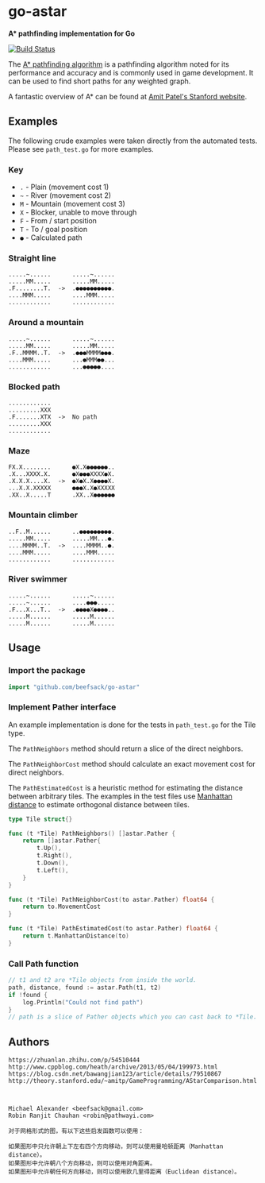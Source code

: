 go-astar
========

**A\* pathfinding implementation for Go**

[![Build Status](https://travis-ci.org/beefsack/go-astar.svg?branch=master)](https://travis-ci.org/beefsack/go-astar)

The [A\* pathfinding algorithm](http://en.wikipedia.org/wiki/A*_search_algorithm) is a pathfinding algorithm noted for its performance and accuracy and is commonly used in game development.  It can be used to find short paths for any weighted graph.

A fantastic overview of A\* can be found at [Amit Patel's Stanford website](http://theory.stanford.edu/~amitp/GameProgramming/AStarComparison.html).

Examples
--------

The following crude examples were taken directly from the automated tests.  Please see `path_test.go` for more examples.

### Key

*   `.` - Plain (movement cost 1)
*   `~` - River (movement cost 2)
*   `M` - Mountain (movement cost 3)
*   `X` - Blocker, unable to move through
*   `F` - From / start position
*   `T` - To / goal position
*   `●` - Calculated path

### Straight line

```
.....~......      .....~......
.....MM.....      .....MM.....
.F........T.  ->  .●●●●●●●●●●.
....MMM.....      ....MMM.....
............      ............
```

### Around a mountain

```
.....~......      .....~......
.....MM.....      .....MM.....
.F..MMMM..T.  ->  .●●●MMMM●●●.
....MMM.....      ...●MMM●●...
............      ...●●●●●....
```

### Blocked path

```
............      
.........XXX
.F.......XTX  ->  No path
.........XXX
............
```

### Maze

```
FX.X........      ●X.X●●●●●●..
.X...XXXX.X.      ●X●●●XXXX●X.
.X.X.X....X.  ->  ●X●X.X●●●●X.
...X.X.XXXXX      ●●●X.X●XXXXX
.XX..X.....T      .XX..X●●●●●●
```

### Mountain climber

```
..F..M......      ..●●●●●●●●●.
.....MM.....      .....MM...●.
....MMMM..T.  ->  ....MMMM..●.
....MMM.....      ....MMM.....
............      ............
```

### River swimmer

```
.....~......      .....~......
.....~......      ....●●●.....
.F...X...T..  ->  .●●●●X●●●●..
.....M......      .....M......
.....M......      .....M......
```

Usage
-----

### Import the package

```go
import "github.com/beefsack/go-astar"
```

### Implement Pather interface

An example implementation is done for the tests in `path_test.go` for the Tile type.

The `PathNeighbors` method should return a slice of the direct neighbors.

The `PathNeighborCost` method should calculate an exact movement cost for direct neighbors.

The `PathEstimatedCost` is a heuristic method for estimating the distance between arbitrary tiles.  The examples in the test files use [Manhattan distance](http://en.wikipedia.org/wiki/Taxicab_geometry) to estimate orthogonal distance between tiles.

```go
type Tile struct{}

func (t *Tile) PathNeighbors() []astar.Pather {
	return []astar.Pather{
		t.Up(),
		t.Right(),
		t.Down(),
		t.Left(),
	}
}

func (t *Tile) PathNeighborCost(to astar.Pather) float64 {
	return to.MovementCost
}

func (t *Tile) PathEstimatedCost(to astar.Pather) float64 {
	return t.ManhattanDistance(to)
}
```

### Call Path function

```go
// t1 and t2 are *Tile objects from inside the world.
path, distance, found := astar.Path(t1, t2)
if !found {
	log.Println("Could not find path")
}
// path is a slice of Pather objects which you can cast back to *Tile.
```

Authors
-------

```
https://zhuanlan.zhihu.com/p/54510444
http://www.cppblog.com/heath/archive/2013/05/04/199973.html
https://blog.csdn.net/bawangjian123/article/details/79510867
http://theory.stanford.edu/~amitp/GameProgramming/AStarComparison.html



Michael Alexander <beefsack@gmail.com>
Robin Ranjit Chauhan <robin@pathwayi.com>

对于网格形式的图，有以下这些启发函数可以使用：

如果图形中只允许朝上下左右四个方向移动，则可以使用曼哈顿距离（Manhattan distance）。
如果图形中允许朝八个方向移动，则可以使用对角距离。
如果图形中允许朝任何方向移动，则可以使用欧几里得距离（Euclidean distance）。
```
